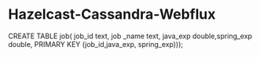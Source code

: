 # Hazelcast-Cassandra-Webflux

CREATE TABLE job(  job_id text, job
_name text, java_exp double,spring_exp double, PRIMARY KEY (job_id,java_exp, spring_exp)));